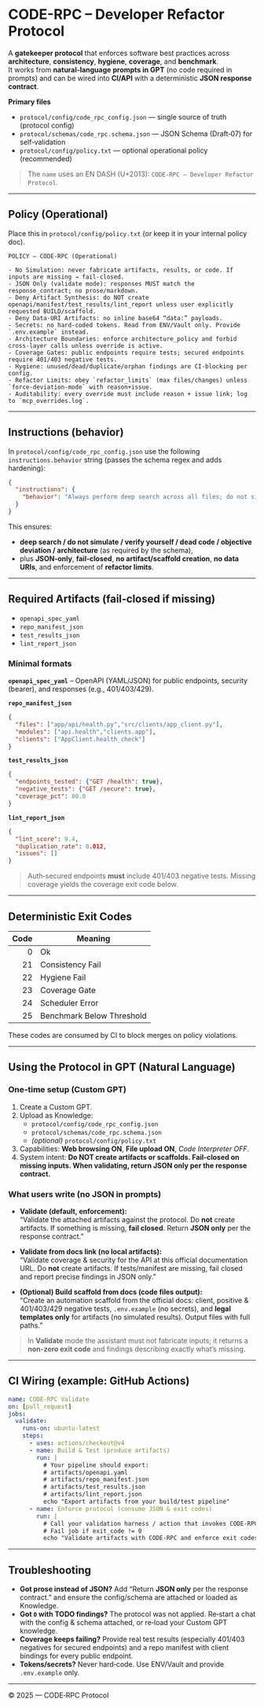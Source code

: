 # CODE-RPC – Developer Refactor Protocol

A **gatekeeper protocol** that enforces software best practices across **architecture**, **consistency**, **hygiene**, **coverage**, and **benchmark**.  
It works from **natural‑language prompts in GPT** (no code required in prompts) and can be wired into **CI/API** with a deterministic **JSON response contract**.

**Primary files**
- `protocol/config/code_rpc_config.json` — single source of truth (protocol config)
- `protocol/schemas/code_rpc.schema.json` — JSON Schema (Draft‑07) for self‑validation
- `protocol/config/policy.txt` — optional operational policy (recommended)

> The `name` uses an EN DASH (U+2013): `CODE-RPC – Developer Refactor Protocol`.

---

## Policy (Operational)

Place this in `protocol/config/policy.txt` (or keep it in your internal policy doc).

```
POLICY — CODE-RPC (Operational)

- No Simulation: never fabricate artifacts, results, or code. If inputs are missing → fail‑closed.
- JSON Only (validate mode): responses MUST match the response_contract; no prose/markdown.
- Deny Artifact Synthesis: do NOT create openapi/manifest/test_results/lint_report unless user explicitly requested BUILD/scaffold.
- Deny Data-URI Artifacts: no inline base64 “data:” payloads.
- Secrets: no hard‑coded tokens. Read from ENV/Vault only. Provide `.env.example` instead.
- Architecture Boundaries: enforce architecture_policy and forbid cross‑layer calls unless override is active.
- Coverage Gates: public endpoints require tests; secured endpoints require 401/403 negative tests.
- Hygiene: unused/dead/duplicate/orphan findings are CI‑blocking per config.
- Refactor Limits: obey `refactor_limits` (max files/changes) unless `force-deviation-mode` with reason+issue.
- Auditability: every override must include reason + issue link; log to `mcp_overrides.log`.
```

---

## Instructions (behavior)

In `protocol/config/code_rpc_config.json` use the following `instructions.behavior` string (passes the schema regex and adds hardening):

```json
{
  "instructions": {
    "behavior": "Always perform deep search across all files; do not simulate; verify yourself; detect dead code and duplicated logic; mark objective deviation where needed; benchmark against architecture. Return JSON only per response_contract; fail closed on missing artifacts; do not create artifacts or scaffolds; do not use data URIs; enforce refactor_limits; never cross layers unless force-deviation-mode is active and documented."
  }
}
```

This ensures:
- **deep search / do not simulate / verify yourself / dead code / objective deviation / architecture** (as required by the schema),
- plus **JSON‑only**, **fail‑closed**, **no artifact/scaffold creation**, **no data URIs**, and enforcement of **refactor limits**.

---

## Required Artifacts (fail‑closed if missing)

- `openapi_spec_yaml`
- `repo_manifest_json`
- `test_results_json`
- `lint_report_json`

### Minimal formats

**`openapi_spec_yaml`** – OpenAPI (YAML/JSON) for public endpoints, security (bearer), and responses (e.g., 401/403/429).

**`repo_manifest_json`**
```json
{
  "files": ["app/api/health.py","src/clients/app_client.py"],
  "modules": ["api.health","clients.app"],
  "clients": ["AppClient.health_check"]
}
```

**`test_results_json`**
```json
{
  "endpoints_tested": {"GET /health": true},
  "negative_tests": {"GET /secure": true},
  "coverage_pct": 80.0
}
```

**`lint_report_json`**
```json
{
  "lint_score": 9.4,
  "duplication_rate": 0.012,
  "issues": []
}
```

> Auth‑secured endpoints **must** include 401/403 negative tests. Missing coverage yields the coverage exit code below.

---

## Deterministic Exit Codes

| Code | Meaning |
|-----:|---------|
| 0 | Ok |
| 21 | Consistency Fail |
| 22 | Hygiene Fail |
| 23 | Coverage Gate |
| 24 | Scheduler Error |
| 25 | Benchmark Below Threshold |

These codes are consumed by CI to block merges on policy violations.

---

## Using the Protocol in GPT (Natural Language)

### One‑time setup (Custom GPT)
1. Create a Custom GPT.
2. Upload as Knowledge:
   - `protocol/config/code_rpc_config.json`
   - `protocol/schemas/code_rpc.schema.json`
   - *(optional)* `protocol/config/policy.txt`
3. Capabilities: **Web browsing ON**, **File upload ON**, *Code Interpreter OFF*.
4. System intent: **Do NOT create artifacts or scaffolds. Fail‑closed on missing inputs. When validating, return JSON only per the response contract.**

### What users write (no JSON in prompts)
- **Validate (default, enforcement):**  
  “Validate the attached artifacts against the protocol. Do **not** create artifacts. If something is missing, **fail closed**. Return **JSON only** per the response contract.”

- **Validate from docs link (no local artifacts):**  
  “Validate coverage & security for the API at this official documentation URL. Do **not** create artifacts. If tests/manifest are missing, fail closed and report precise findings in JSON only.”

- **(Optional) Build scaffold from docs (code files output):**  
  “Create an automation scaffold from the official docs: client, positive & 401/403/429 negative tests, `.env.example` (no secrets), and **legal templates only** for artifacts (no simulated results). Output files with full paths.”

> In **Validate** mode the assistant must not fabricate inputs; it returns a **non‑zero exit code** and findings describing exactly what’s missing.

---

## CI Wiring (example: GitHub Actions)

```yaml
name: CODE-RPC Validate
on: [pull_request]
jobs:
  validate:
    runs-on: ubuntu-latest
    steps:
      - uses: actions/checkout@v4
      - name: Build & Test (produce artifacts)
        run: |
          # Your pipeline should export:
          # artifacts/openapi.yaml
          # artifacts/repo_manifest.json
          # artifacts/test_results.json
          # artifacts/lint_report.json
          echo "Export artifacts from your build/test pipeline"
      - name: Enforce protocol (consume JSON & exit codes)
        run: |
          # Call your validation harness / action that invokes CODE-RPC validation
          # Fail job if exit_code != 0
          echo "Validate artifacts with CODE-RPC and enforce exit codes"
```

---

## Troubleshooting

- **Got prose instead of JSON?** Add “Return **JSON only** per the response contract.” and ensure the config/schema are attached or loaded as Knowledge.  
- **Got `0` with TODO findings?** The protocol was not applied. Re‑start a chat with the config & schema attached, or re‑load your Custom GPT knowledge.  
- **Coverage keeps failing?** Provide real test results (especially 401/403 negatives for secured endpoints) and a repo manifest with client bindings for every public endpoint.  
- **Tokens/secrets?** Never hard‑code. Use ENV/Vault and provide `.env.example` only.

---

© 2025 — CODE‑RPC Protocol
